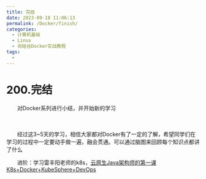 ```yaml
---
title: 完结
date: 2023-09-18 11:06:13
permalink: /Docker/finish/
categories:
  - 计算机基础
  - Linux
  - 尚硅谷Docker实战教程
tags:
  - 
---
```

# 200.完结

　　对Docker系列进行小结，并开始新的学习

　　‍

　　经过这3~5天的学习，相信大家都对Docker有了一定的了解，希望同学们在学习的过程中一定要动手做一遍，融会贯通。可以通过脑图来回顾每个知识点都讲了什么

　　进阶：学习雷丰阳老师的k8s，[云原生Java架构师的第一课K8s+Docker+KubeSphere+DevOps](https://www.bilibili.com/video/BV13Q4y1C7hS)

　　‍
